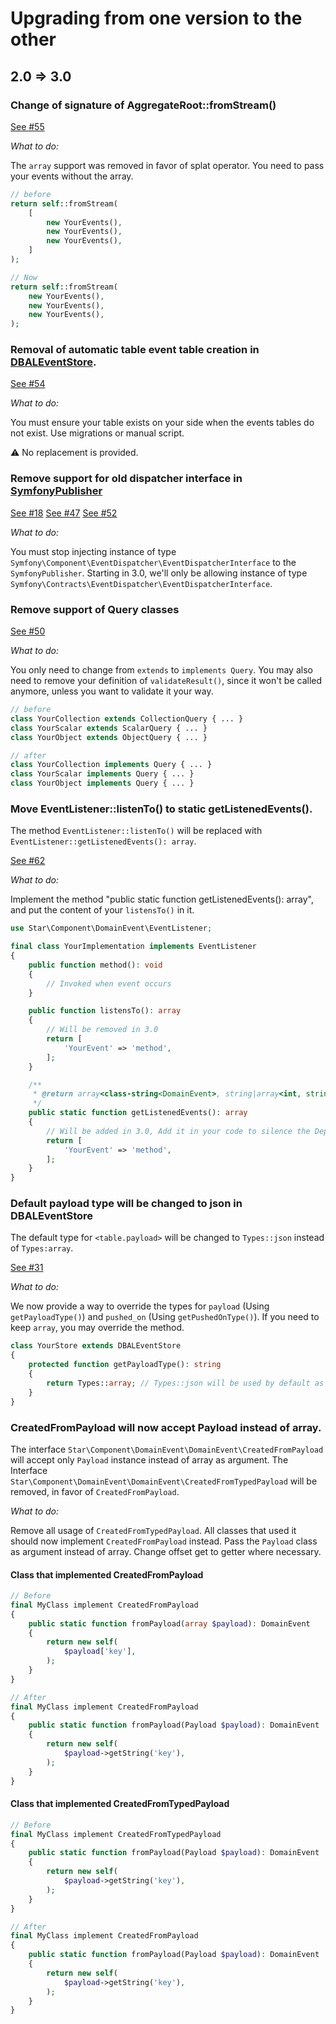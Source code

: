 # Upgrading from one version to the other

## 2.0 => 3.0

### Change of signature of AggregateRoot::fromStream()

[See #55](https://github.com/yvoyer/domain-event/issues/55)

*What to do:*

The `array` support was removed in favor of splat operator. You need to pass your events without the array.

```php
// before
return self::fromStream(
    [
        new YourEvents(),
        new YourEvents(),
        new YourEvents(),
    ]   
);

// Now 
return self::fromStream(
    new YourEvents(),
    new YourEvents(),
    new YourEvents(),
);

```

### Removal of automatic table event table creation in [DBALEventStore](src/Ports/Doctrine/DBALEventStore.php).

[See #54](https://github.com/yvoyer/domain-event/issues/54)

*What to do:* 

You must ensure your table exists on your side when the events tables do not exist. Use migrations or manual script.

:warning: No replacement is provided.

### Remove support for old dispatcher interface in [SymfonyPublisher](src/Ports/Symfony/SymfonyPublisher.php)

[See #18](https://github.com/yvoyer/domain-event/issues/18)
[See #47](https://github.com/yvoyer/domain-event/issues/47)
[See #52](https://github.com/yvoyer/domain-event/issues/52)

*What to do:*

You must stop injecting instance of type `Symfony\Component\EventDispatcher\EventDispatcherInterface` to
 the `SymfonyPublisher`. Starting in 3.0, we'll only be allowing instance of type
 `Symfony\Contracts\EventDispatcher\EventDispatcherInterface`.

### Remove support of Query classes

[See #50](https://github.com/yvoyer/domain-event/issues/50)

*What to do:*

You only need to change from `extends` to `implements Query`.
 You may also need to remove your definition of `validateResult()`, since it won't be called anymore,
 unless you want to validate it your way. 

```php
// before
class YourCollection extends CollectionQuery { ... }
class YourScalar extends ScalarQuery { ... }
class YourObject extends ObjectQuery { ... }

// after
class YourCollection implements Query { ... }
class YourScalar implements Query { ... }
class YourObject implements Query { ... }
```

### Move EventListener::listenTo() to static getListenedEvents().

The method `EventListener::listenTo()` will be replaced with `EventListener::getListenedEvents(): array`.

[See #62](https://github.com/yvoyer/domain-event/issues/62)

*What to do:*

Implement the method "public static function getListenedEvents(): array", and put the content of your
 `listensTo()` in it.

```php
use Star\Component\DomainEvent\EventListener;

final class YourImplementation implements EventListener
{
    public function method(): void
    {
        // Invoked when event occurs
    }

    public function listensTo(): array
    {
        // Will be removed in 3.0
        return [
            'YourEvent' => 'method',
        ];
    }

    /**
     * @return array<class-string<DomainEvent>, string|array<int, string>>
     */
    public static function getListenedEvents(): array
    {
        // Will be added in 3.0, Add it in your code to silence the Deprecation warning.
        return [
            'YourEvent' => 'method',
        ];
    }
}
```

### Default payload type will be changed to json in DBALEventStore

The default type for `<table.payload>` will be changed to `Types::json` instead of `Types:array`.

[See #31](https://github.com/yvoyer/domain-event/issues/31)

*What to do:*

We now provide a way to override the types for `payload` (Using `getPayloadType()`) and `pushed_on`
 (Using `getPushedOnType()`). If you need to keep `array`, you may override the method.

```php
class YourStore extends DBALEventStore
{
    protected function getPayloadType(): string
    {
        return Types::array; // Types::json will be used by default as of 3.0
    }
}
```

### CreatedFromPayload will now accept Payload instead of array.

The interface `Star\Component\DomainEvent\DomainEvent\CreatedFromPayload` will accept only `Payload` instance
instead of array as argument.
The Interface `Star\Component\DomainEvent\DomainEvent\CreatedFromTypedPayload` will be removed,
 in favor of `CreatedFromPayload`.

*What to do:*

Remove all usage of `CreatedFromTypedPayload`. All classes that used it should now implement `CreatedFromPayload`
 instead. Pass the `Payload` class as argument instead of array. Change offset get to getter where necessary.

#### Class that implemented CreatedFromPayload

```php
// Before
final MyClass implement CreatedFromPayload
{
    public static function fromPayload(array $payload): DomainEvent
    {
        return new self(
            $payload['key'],
        );
    }
}

// After
final MyClass implement CreatedFromPayload
{
    public static function fromPayload(Payload $payload): DomainEvent
    {
        return new self(
            $payload->getString('key'),
        );
    }
}
```

#### Class that implemented CreatedFromTypedPayload

```php
// Before
final MyClass implement CreatedFromTypedPayload
{
    public static function fromPayload(Payload $payload): DomainEvent
    {
        return new self(
            $payload->getString('key'),
        );
    }
}

// After
final MyClass implement CreatedFromPayload
{
    public static function fromPayload(Payload $payload): DomainEvent
    {
        return new self(
            $payload->getString('key'),
        );
    }
}
```
